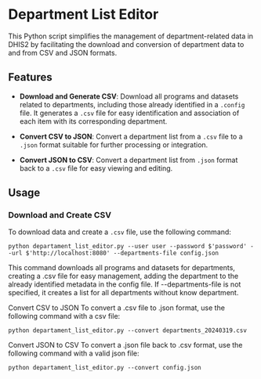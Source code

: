 # Department List Editor

This Python script simplifies the management of department-related data in DHIS2 by facilitating the download and conversion of department data to and from CSV and JSON formats.

## Features

- **Download and Generate CSV**: Download all programs and datasets related to departments, including those already identified in a `.config` file. It generates a `.csv` file for easy identification and association of each item with its corresponding department.

- **Convert CSV to JSON**: Convert a department list from a `.csv` file to a `.json` format suitable for further processing or integration.

- **Convert JSON to CSV**: Convert a department list from `.json` format back to a `.csv` file for easy viewing and editing.

## Usage

### Download and Create CSV

To download data and create a `.csv` file, use the following command:

```
python departament_list_editor.py --user user --password $'password' --url $'http://localhost:8080' --departments-file config.json
```

This command downloads all programs and datasets for departments, creating a .csv file for easy management, adding the department to the already identified metadata in the config file. If --departments-file is not specified, it creates a list for all departments without know department.

Convert CSV to JSON
To convert a .csv file to .json format, use the following command with a csv file:

```
python departament_list_editor.py --convert departments_20240319.csv
```

Convert JSON to CSV
To convert a .json file back to .csv format, use the following command with a valid json file:

```
python departament_list_editor.py --convert config.json
```
